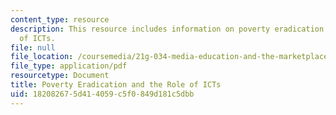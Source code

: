 ```yaml
---
content_type: resource
description: This resource includes information on poverty eradication and the role
  of ICTs.
file: null
file_location: /coursemedia/21g-034-media-education-and-the-marketplace-fall-2005/182082675d414059c5f0849d181c5dbb_MIT21G_034F05_povertyicts.pdf
file_type: application/pdf
resourcetype: Document
title: Poverty Eradication and the Role of ICTs
uid: 18208267-5d41-4059-c5f0-849d181c5dbb
---
```

